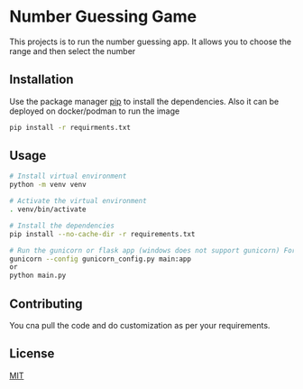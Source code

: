# Number Guessing Game

This projects is to run the number guessing app. It allows you to choose the range and then select the number

## Installation

Use the package manager [pip](https://pip.pypa.io/en/stable/) to install the dependencies. Also it can be deployed on docker/podman to run the image

```bash
pip install -r requirments.txt
```

## Usage

```bash
# Install virtual environment
python -m venv venv

# Activate the virtual environment
. venv/bin/activate

# Install the dependencies
pip install --no-cache-dir -r requirements.txt

# Run the gunicorn or flask app (windows does not support gunicorn) For Gunicorn you need to pass the ssl certificates
gunicorn --config gunicorn_config.py main:app
or 
python main.py
```

## Contributing

You cna pull the code and do customization as per your requirements.

## License

[MIT](https://choosealicense.com/licenses/mit/)